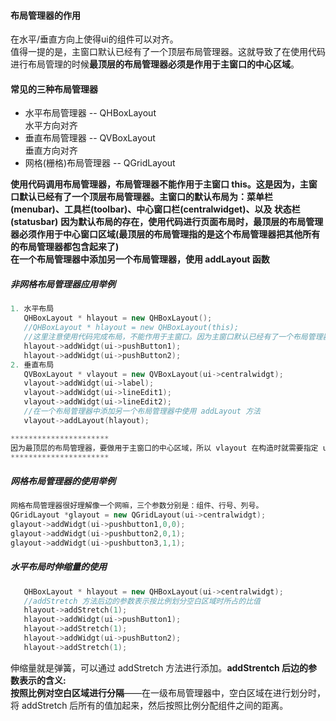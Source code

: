 #### 布局管理器的作用
在水平/垂直方向上使得ui的组件可以对齐。          
值得一提的是，主窗口默认已经有了一个顶层布局管理器。这就导致了在使用代码进行布局管理的时候**最顶层的布局管理器必须是作用于主窗口的中心区域**。          
#### 常见的三种布局管理器
- 水平布局管理器  --  QHBoxLayout          
	水平方向对齐          
- 垂直布局管理器 --  QVBoxLayout          
	垂直方向对齐          
- 网格(栅格)布局管理器 --  QGridLayout          

**使用代码调用布局管理器，布局管理器不能作用于主窗口 this。这是因为，主窗口默认已经有了一个顶层布局管理器。主窗口的默认布局为：菜单栏(menubar)、工具栏(toolbar)、中心窗口栏(centralwidget)、以及 状态栏(statusbar)**
**因为默认布局的存在，使用代码进行页面布局时，最顶层的布局管理器必须作用于中心窗口区域(最顶层的布局管理指的是这个布局管理器把其他所有的布局管理器都包含起来了)**          
**在一个布局管理器中添加另一个布局管理器，使用 addLayout 函数**          

##### 非网格布局管理器应用举例
```c++
1. 水平布局
   QHBoxLayout * hlayout = new QHBoxLayout();
   //QHBoxLayout * hlayout = new QHBoxLayout(this);
   //这里注意使用代码完成布局，不能作用于主窗口。因为主窗口默认已经有了一个布局管理器
   hlayout->addWidgt(ui->pushButton1);
   hlayout->addWidgt(ui->pushButton2);
2. 垂直布局
   QVBoxLayout * vlayout = new QVBoxLayout(ui->centralwidgt);
   vlayout->addWidgt(ui->label);
   vlayout->addWidgt(ui->lineEdit1);
   vlayout->addWidgt(ui->lineEdit2);
   //在一个布局管理器中添加另一个布局管理器中使用 addLayout 方法
   vlayout->addLayout(hlayout);

**********************
因为最顶层的布局管理器，要做用于主窗口的中心区域，所以 vlayout 在构造时就需要指定 ui->centralwidgt。而被包含的 hlayout 就无需指定。
**********************
```

##### 网格布局管理器的使用举例

```c++
网格布局管理器很好理解像一个网嘛，三个参数分别是：组件、行号、列号。
QGridLayout *glayout = new QGridLayout(ui->centralwidgt);
glayout->addWidgt(ui->pushbutton1,0,0);
glayout->addWidgt(ui->pushbutton2,0,1);
glayout->addWidgt(ui->pushbutton3,1,1);
```


##### 水平布局时伸缩量的使用
```C++
   QHBoxLayout * hlayout = new QHBoxLayout(ui->centralwidgt);
   //addStretch 方法后边的参数表示按比例划分空白区域时所占的比值
   hlayout->addStretch(1);
   hlayout->addWidgt(ui->pushButton1);
   hlayout->addStretch(1);
   hlayout->addWidgt(ui->pushButton2);
   hlayout->addStretch(1);
```
伸缩量就是弹簧，可以通过 addStretch 方法进行添加。**addStrentch 后边的参数表示的含义:          
按照比例对空白区域进行分隔**——在一级布局管理器中，空白区域在进行划分时，将 addStretch 后所有的值加起来，然后按照比例分配组件之间的距离。          